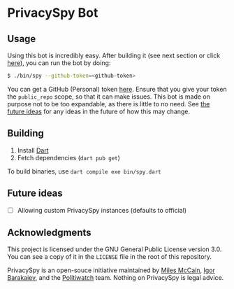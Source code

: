 # PrivacySpy Bot

## Usage
Using this bot is incredibly easy. After building it (see next section or click [here](#building)), you can run the bot by doing:
```sh
$ ./bin/spy --github-token=<github-token>
```

You can get a GitHub (Personal) token [here](https://github.com/settings/tokens). Ensure that you give your token the `public_repo` scope, so that it can make issues. This bot is made on purpose not to be too expandable, as there is little to no need. See [the future ideas](#future-ideas) for any ideas in the future of how this may change.

## Building
1. Install [Dart](https://dart.dev)
2. Fetch dependencies (`dart pub get`)

To build binaries, use `dart compile exe bin/spy.dart`

## Future ideas
- [ ] Allowing custom PrivacySpy instances (defaults to official)

## Acknowledgments
This project is licensed under the GNU General Public License version 3.0. You can see a copy of it in the `LICENSE` file in the root of this repository.

PrivacySpy is an open-souce initiative maintained by [Miles McCain](https://miles.land), [Igor Barakaiev](https://igor.fyi), and the [Politiwatch](https://politiwatch.org) team. Nothing on PrivacySpy is legal advice.